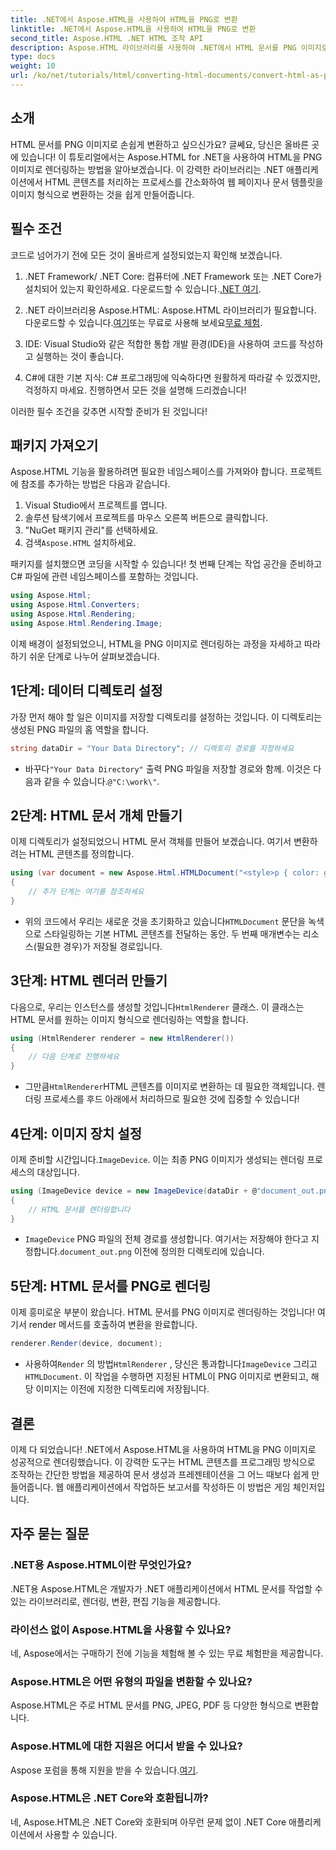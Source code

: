 ```yaml
---
title: .NET에서 Aspose.HTML을 사용하여 HTML을 PNG로 변환
linktitle: .NET에서 Aspose.HTML을 사용하여 HTML을 PNG로 변환
second_title: Aspose.HTML .NET HTML 조작 API
description: Aspose.HTML 라이브러리를 사용하여 .NET에서 HTML 문서를 PNG 이미지로 변환하는 방법을 알아보세요. 단계별 튜토리얼을 따라 HTML을 이미지로 변환하는 것을 간소화하세요.
type: docs
weight: 10
url: /ko/net/tutorials/html/converting-html-documents/convert-html-as-png/
---
```

## 소개

HTML 문서를 PNG 이미지로 손쉽게 변환하고 싶으신가요? 글쎄요, 당신은 올바른 곳에 있습니다! 이 튜토리얼에서는 Aspose.HTML for .NET을 사용하여 HTML을 PNG 이미지로 렌더링하는 방법을 알아보겠습니다. 이 강력한 라이브러리는 .NET 애플리케이션에서 HTML 콘텐츠를 처리하는 프로세스를 간소화하여 웹 페이지나 문서 템플릿을 이미지 형식으로 변환하는 것을 쉽게 만들어줍니다.

## 필수 조건

코드로 넘어가기 전에 모든 것이 올바르게 설정되었는지 확인해 보겠습니다.

1.  .NET Framework/ .NET Core: 컴퓨터에 .NET Framework 또는 .NET Core가 설치되어 있는지 확인하세요. 다운로드할 수 있습니다.[.NET 여기](https://dotnet.microsoft.com/download).

2.  .NET 라이브러리용 Aspose.HTML: Aspose.HTML 라이브러리가 필요합니다. 다운로드할 수 있습니다.[여기](https://releases.aspose.com/html/net/)또는 무료로 사용해 보세요[무료 체험](https://releases.aspose.com/).

3. IDE: Visual Studio와 같은 적합한 통합 개발 환경(IDE)을 사용하여 코드를 작성하고 실행하는 것이 좋습니다.

4. C#에 대한 기본 지식: C# 프로그래밍에 익숙하다면 원활하게 따라갈 수 있겠지만, 걱정하지 마세요. 진행하면서 모든 것을 설명해 드리겠습니다!

이러한 필수 조건을 갖추면 시작할 준비가 된 것입니다!

## 패키지 가져오기

Aspose.HTML 기능을 활용하려면 필요한 네임스페이스를 가져와야 합니다. 프로젝트에 참조를 추가하는 방법은 다음과 같습니다.

1. Visual Studio에서 프로젝트를 엽니다.
2. 솔루션 탐색기에서 프로젝트를 마우스 오른쪽 버튼으로 클릭합니다.
3. "NuGet 패키지 관리"를 선택하세요.
4.  검색`Aspose.HTML` 설치하세요.

패키지를 설치했으면 코딩을 시작할 수 있습니다! 첫 번째 단계는 작업 공간을 준비하고 C# 파일에 관련 네임스페이스를 포함하는 것입니다.

```csharp
using Aspose.Html;
using Aspose.Html.Converters;
using Aspose.Html.Rendering;
using Aspose.Html.Rendering.Image;
```

이제 배경이 설정되었으니, HTML을 PNG 이미지로 렌더링하는 과정을 자세하고 따라하기 쉬운 단계로 나누어 살펴보겠습니다.

## 1단계: 데이터 디렉토리 설정

가장 먼저 해야 할 일은 이미지를 저장할 디렉토리를 설정하는 것입니다. 이 디렉토리는 생성된 PNG 파일의 홈 역할을 합니다.

```csharp
string dataDir = "Your Data Directory"; // 디렉토리 경로를 지정하세요
```

-  바꾸다`"Your Data Directory"` 출력 PNG 파일을 저장할 경로와 함께. 이것은 다음과 같을 수 있습니다.`@"C:\work\"`.

## 2단계: HTML 문서 개체 만들기

이제 디렉토리가 설정되었으니 HTML 문서 객체를 만들어 보겠습니다. 여기서 변환하려는 HTML 콘텐츠를 정의합니다.

```csharp
using (var document = new Aspose.Html.HTMLDocument("<style>p { color: green; }</style><p>my first paragraph</p>", dataDir))
{
    // 추가 단계는 여기를 참조하세요
}
```

-  위의 코드에서 우리는 새로운 것을 초기화하고 있습니다`HTMLDocument` 문단을 녹색으로 스타일링하는 기본 HTML 콘텐츠를 전달하는 동안. 두 번째 매개변수는 리소스(필요한 경우)가 저장될 경로입니다.

## 3단계: HTML 렌더러 만들기

 다음으로, 우리는 인스턴스를 생성할 것입니다`HtmlRenderer` 클래스. 이 클래스는 HTML 문서를 원하는 이미지 형식으로 렌더링하는 역할을 합니다.

```csharp
using (HtmlRenderer renderer = new HtmlRenderer())
{
    // 다음 단계로 진행하세요
}
```

-  그만큼`HtmlRenderer`HTML 콘텐츠를 이미지로 변환하는 데 필요한 객체입니다. 렌더링 프로세스를 후드 아래에서 처리하므로 필요한 것에 집중할 수 있습니다!

## 4단계: 이미지 장치 설정

 이제 준비할 시간입니다.`ImageDevice`. 이는 최종 PNG 이미지가 생성되는 렌더링 프로세스의 대상입니다.

```csharp
using (ImageDevice device = new ImageDevice(dataDir + @"document_out.png"))
{
    // HTML 문서를 렌더링합니다
}
```

- `ImageDevice` PNG 파일의 전체 경로를 생성합니다. 여기서는 저장해야 한다고 지정합니다.`document_out.png` 이전에 정의한 디렉토리에 있습니다.

## 5단계: HTML 문서를 PNG로 렌더링

이제 흥미로운 부분이 왔습니다. HTML 문서를 PNG 이미지로 렌더링하는 것입니다! 여기서 render 메서드를 호출하여 변환을 완료합니다.

```csharp
renderer.Render(device, document);
```

-  사용하여`Render` 의 방법`HtmlRenderer` , 당신은 통과합니다`ImageDevice` 그리고`HTMLDocument`. 이 작업을 수행하면 지정된 HTML이 PNG 이미지로 변환되고, 해당 이미지는 이전에 지정한 디렉토리에 저장됩니다.

## 결론

이제 다 되었습니다! .NET에서 Aspose.HTML을 사용하여 HTML을 PNG 이미지로 성공적으로 렌더링했습니다. 이 강력한 도구는 HTML 콘텐츠를 프로그래밍 방식으로 조작하는 간단한 방법을 제공하여 문서 생성과 프레젠테이션을 그 어느 때보다 쉽게 만들어줍니다. 웹 애플리케이션에서 작업하든 보고서를 작성하든 이 방법은 게임 체인저입니다.

## 자주 묻는 질문

### .NET용 Aspose.HTML이란 무엇인가요?
.NET용 Aspose.HTML은 개발자가 .NET 애플리케이션에서 HTML 문서를 작업할 수 있는 라이브러리로, 렌더링, 변환, 편집 기능을 제공합니다.

### 라이선스 없이 Aspose.HTML을 사용할 수 있나요?
네, Aspose에서는 구매하기 전에 기능을 체험해 볼 수 있는 무료 체험판을 제공합니다.

### Aspose.HTML은 어떤 유형의 파일을 변환할 수 있나요?
Aspose.HTML은 주로 HTML 문서를 PNG, JPEG, PDF 등 다양한 형식으로 변환합니다.

### Aspose.HTML에 대한 지원은 어디서 받을 수 있나요?
 Aspose 포럼을 통해 지원을 받을 수 있습니다.[여기](https://forum.aspose.com/c/html/29).

### Aspose.HTML은 .NET Core와 호환됩니까?
네, Aspose.HTML은 .NET Core와 호환되며 아무런 문제 없이 .NET Core 애플리케이션에서 사용할 수 있습니다.